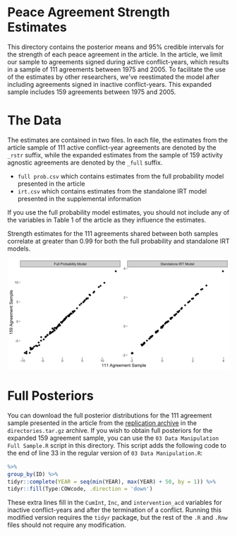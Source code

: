 # Peace Agreement Strength Estimates

This directory contains the posterior means and 95% credible intervals for the
strength of each peace agreement in the article. In the article, we limit our
sample to agreements signed during active conflict-years, which results in a
sample of 111 agreements between 1975 and 2005. To facilitate the use of the
estimates by other researchers, we've reestimated the model after including
agreements signed in inactive conflict-years. This expanded sample includes
159 agreements between 1975 and 2005.

# The Data

The estimates are contained in two files. In each file, the estimates from the
article sample of 111 active conflict-year agreements are denoted by the `_rstr`
suffix, while the expanded estimates from the sample of 159 activity agnostic
agreements are denoted by the `_full` suffix.

- `full prob.csv` which contains estimates from the full probability model
presented in the article
- `irt.csv` which contains estimates from the standalone IRT model presented
in the supplemental information

If you use the full probability model estimates, you should not include any of
the variables in Table 1 of the article as they influence the estimates.

Strength estimates for the 111 agreements shared between both samples correlate
at greater than 0.99 for both the full probability and standalone IRT models.

![](scatter_both.png)

# Full Posteriors

You can download the full posterior distributions for the 111 agreement sample
presented in the article from the
[replication archive](https://doi.org/10.7910/DVN/VUY8UI) in the
`directories.tar.gz` archive. If you wish to obtain full posteriors for the
expanded 159 agreement sample, you can use the `03 Data Manipulation Full Sample.R`
script in this directory. This script adds the following code to the end of line
33 in the regular version of `03 Data Manipulation.R`:

```r
%>%
group_by(ID) %>% 
tidyr::complete(YEAR = seq(min(YEAR), max(YEAR) + 50, by = 1)) %>%
tidyr::fill(Type:COWcode, .direction = 'down')
```

These extra lines fill in the `CumInt`, `Inc`, and `intervention_acd` variables
for inactive conflict-years and after the termination of a conflict. Running this
modified version requires the `tidyr` package, but the rest of the `.R` and
`.Rnw` files should not require any modification.